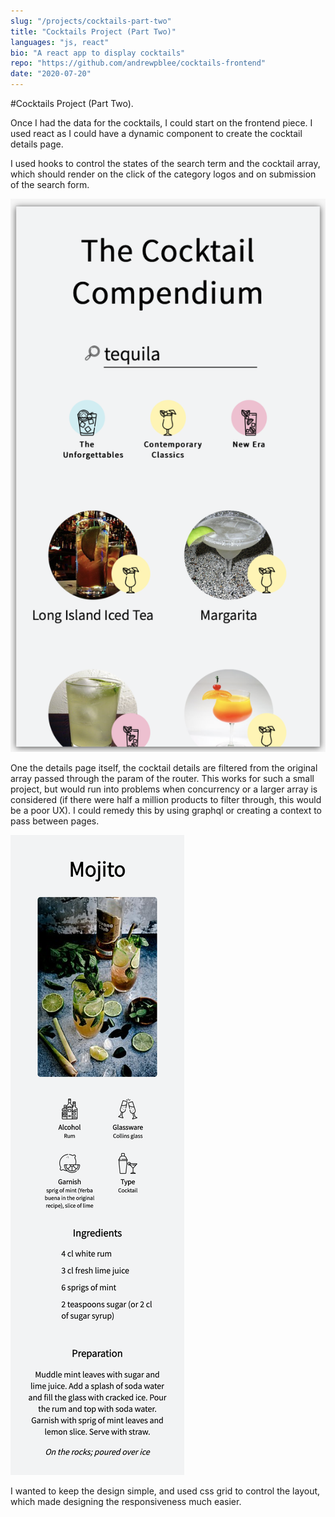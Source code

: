 ```yaml
---
slug: "/projects/cocktails-part-two"
title: "Cocktails Project (Part Two)"
languages: "js, react"
bio: "A react app to display cocktails"
repo: "https://github.com/andrewpblee/cocktails-frontend"
date: "2020-07-20"
---
```


#Cocktails Project (Part Two)<span>.</span>

Once I had the data for the cocktails, I could start on the frontend piece. I used react as I could have a dynamic component to create the cocktail details page.

I used hooks to control the states of the search term and the cocktail array, which should render on the click of the category logos and on submission of the search form.

![Screenshot of the Cocktail Search Page](./cocktailsprojectlist.png)

One the details page itself, the cocktail details are filtered from the original array passed through the param of the router. This works for such a small project, but would run into problems when concurrency or a larger array is considered (if there were half a million products to filter through, this would be a poor UX). I could remedy this by using graphql or creating a context to pass between pages.

![Screenshot of the Cocktail Details Page](./cocktailsfrontendpage.png)

I wanted to keep the design simple, and used css grid to control the layout, which made designing the responsiveness much easier.
